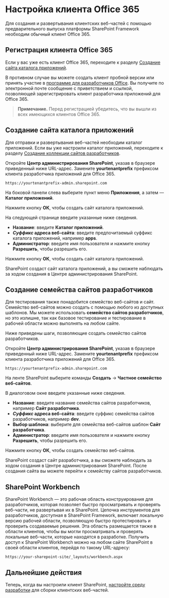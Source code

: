 # <a name="set-up-your-office-365-tenant"></a>Настройка клиента Office 365

Для создания и развертывания клиентских веб-частей с помощью предварительного выпуска платформы SharePoint Framework необходим обычный клиент Office 365. 

## <a name="sign-up-for-an-office-365-tenant"></a>Регистрация клиента Office 365
Если у вас уже есть клиент Office 365, переходите к разделу [Создание сайта каталога приложений](#create-app-catalog-site).

В противном случае вы можете создать клиент пробной версии или принять участие в [программе для разработчиков Office](https://profile.microsoft.com/RegSysProfileCenter/wizardnp.aspx?wizid=7a6e3d71-b057-49cc-b2aa-158ff23432f3&lcid=1033&culture=en-us&dir=LTR). Вы получите по электронной почте сообщение с приветствием и ссылкой, позволяющей зарегистрировать клиент разработчика приложений для Office 365. 

>**Примечание.** Перед регистрацией убедитесь, что вы вышли из всех имеющихся клиентов Office 365.

## <a name="create-app-catalog-site"></a>Создание сайта каталога приложений
Для отправки и развертывания веб-частей необходим каталог приложений. Если вы уже настроили каталог приложений, переходите к разделу [Создание коллекции сайтов разработчиков](#create-a-new-developer-site-collection).  

Откройте **Центр администрирования SharePoint**, указав в браузере приведенный ниже URL-адрес. Замените **yourtenantprefix** префиксом клиента разработчика приложений для Office 365.
    
```
https://yourtenantprefix-admin.sharepoint.com
```
    
На боковой панели слева выберите пункт меню **Приложения**, а затем — **Каталог приложений**.

Нажмите кнопку **ОК**, чтобы создать сайт каталога приложений.

На следующей странице введите указанные ниже сведения.

* **Название**: введите **Каталог приложений**.
* **_Суффикс_ адреса веб-сайта**: введите предпочитаемый суффикс каталога приложений, например **apps**.
* **Администратор**: введите имя пользователя и нажмите кнопку **Разрешить**, чтобы разрешить его.

Нажмите кнопку **ОК**, чтобы создать сайт каталога приложений.

SharePoint создаст сайт каталога приложений, а вы сможете наблюдать за ходом создания в Центре администрирования SharePoint.

## <a name="create-a-new-developer-site-collection"></a>Создание семейства сайтов разработчиков
Для тестирования также понадобится семейство веб-сайтов и сайт. Семейство веб-сайтов можно создать с помощью любого из доступных шаблонов. Мы можете использовать **семейство сайтов разработчиков**, но это излишне, так как базовое тестирование и тестирование в рабочей области можно выполнять на любом сайте.

Ниже приведены шаги, позволяющие создать семейство сайтов разработчиков.

 Откройте **Центр администрирования SharePoint**, указав в браузере приведенный ниже URL-адрес. Замените **yourtenantprefix** префиксом клиента разработчика приложений для Office 365.
    
```
https://yourtenantprefix-admin.sharepoint.com
```
    
На ленте SharePoint выберите команды **Создать** -> **Частное семейство веб-сайтов**.

В диалоговом окне введите указанные ниже сведения.

* **Название**: введите название семейства сайтов разработчиков, например **Сайт разработчика**.
* **_Суффикс_ адреса веб-сайта**: введите суффикс семейства сайтов разработчиков, например **dev**.
* **Выбор шаблона**: выберите для семейства веб-сайтов шаблон **Сайт разработчика**.
* **Администратор**: введите имя пользователя и нажмите кнопку **Разрешить**, чтобы разрешить его.

Нажмите кнопку **ОК**, чтобы создать семейство веб-сайтов.

SharePoint создаст сайт разработчика, а вы сможете наблюдать за ходом создания в Центре администрирования SharePoint. После создания сайта вы можете перейти к семейству сайтов разработчиков.

## <a name="sharepoint-workbench"></a>SharePoint Workbench
SharePoint Workbench — это рабочая область конструирования для разработчиков, которая позволяет быстро просматривать и проверять веб-части, не развертывая их в SharePoint. Цепочка инструментов для разработчиков, доступная в SharePoint Framework, включает локальную версию рабочей области, позволяющую быстро протестировать и проверить создаваемые решения. Эта область размещается также в области клиентов, чтобы вы могли просматривать и проверять локальные веб-части, которые находятся в разработке. Получить доступ к SharePoint Workbench можно на любом сайте SharePoint в своей области клиентов, перейдя по такому URL-адресу:

```
https://your-sharepoint-site/_layouts/workbench.aspx
```

## <a name="next-steps"></a>Дальнейшие действия
Теперь, когда вы настроили клиент SharePoint, [настройте среду разработки](./set-up-your-development-environment) для сборки клиентских веб-частей.

